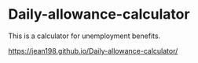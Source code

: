 # Daily-allowance-calculator
This is a calculator for unemployment benefits.

https://jean198.github.io/Daily-allowance-calculator/
